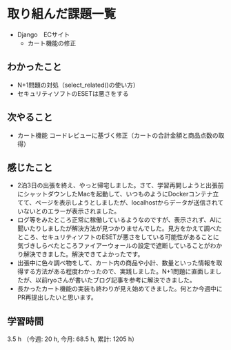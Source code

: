 # 取り組んだ課題一覧
- Django　ECサイト
    - カート機能の修正

## わかったこと
- N+1問題の対処（select_related()の使い方）
- セキュリティソフトのESETは悪さをする    
    
## 次やること
- カート機能 コードレビューに基づく修正（カートの合計金額と商品点数の取得）

## 感じたこと
- 2泊3日の出張を終え、やっと帰宅しました。さて、学習再開しようと出張前にシャットダウンしたMacを起動して、いつものようにDockerコンテナ立てて、ページを表示しようとしましたが、localhostからデータが送信されていないとのエラーが表示されました。
- ログ等をみたところ正常に稼働しているようなのですが、表示されず、AIに聞いたりしましたが解決方法が見つかりませんでした。見方をかえて調べたところ、セキュリティソフトのESETが悪さをしている可能性があることに気づきしらべたところファイアーウォールの設定で遮断していることがわかり解決できました。解決できてよかったです。
-  出張中に色々調べ物をして、カート内の商品や小計、数量といった情報を取得する方法がある程度わかったので、実践しました。N+1問題に直面しましたが、以前ryoさんが書いたブログ記事を参考に解決できました。
- 長かったカート機能の実装も終わりが見え始めてきました。何とか今週中にPR再提出したいと思います。          

## 学習時間
3.5 h （今週: 20 h, 今月: 68.5 h, 累計: 1205 h）